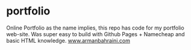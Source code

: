 # portfolio
Online Portfolio as the name implies, this repo has code for my portfolio web-site. Was super easy to build with Github Pages + Namecheap and basic HTML knowledge. www.armanbahraini.com

